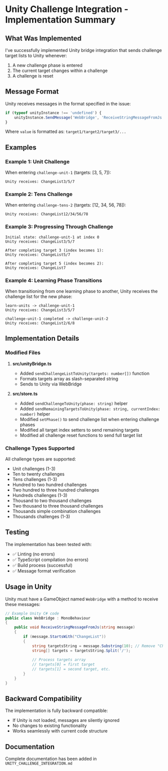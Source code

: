 # Unity Challenge Integration - Implementation Summary

## What Was Implemented

I've successfully implemented Unity bridge integration that sends challenge target lists to Unity whenever:
1. A new challenge phase is entered
2. The current target changes within a challenge
3. A challenge is reset

## Message Format

Unity receives messages in the format specified in the issue:
```javascript
if (typeof unityInstance !== 'undefined') {
    unityInstance.SendMessage('WebBridge', 'ReceiveStringMessageFromJs', 'ChangeList' + value);
}
```

Where `value` is formatted as: `target1/target2/target3/...`

## Examples

### Example 1: Unit Challenge
When entering `challenge-unit-1` (targets: [3, 5, 7]):
```
Unity receives: ChangeList3/5/7
```

### Example 2: Tens Challenge  
When entering `challenge-tens-2` (targets: [12, 34, 56, 78]):
```
Unity receives: ChangeList12/34/56/78
```

### Example 3: Progressing Through Challenge
```
Initial state: challenge-unit-1 at index 0
Unity receives: ChangeList3/5/7

After completing target 3 (index becomes 1):
Unity receives: ChangeList5/7

After completing target 5 (index becomes 2):
Unity receives: ChangeList7
```

### Example 4: Learning Phase Transitions
When transitioning from one learning phase to another, Unity receives the challenge list for the new phase:
```
learn-units -> challenge-unit-1
Unity receives: ChangeList3/5/7

challenge-unit-1 completed -> challenge-unit-2
Unity receives: ChangeList2/6/8
```

## Implementation Details

### Modified Files

1. **src/unityBridge.ts**
   - Added `sendChallengeListToUnity(targets: number[])` function
   - Formats targets array as slash-separated string
   - Sends to Unity via WebBridge

2. **src/store.ts**
   - Added `sendChallengeToUnity(phase: string)` helper
   - Added `sendRemainingTargetsToUnity(phase: string, currentIndex: number)` helper
   - Modified `setPhase()` to send challenge list when entering challenge phases
   - Modified all target index setters to send remaining targets
   - Modified all challenge reset functions to send full target list

### Challenge Types Supported

All challenge types are supported:
- Unit challenges (1-3)
- Ten to twenty challenges
- Tens challenges (1-3)
- Hundred to two hundred challenges
- Two hundred to three hundred challenges
- Hundreds challenges (1-3)
- Thousand to two thousand challenges
- Two thousand to three thousand challenges
- Thousands simple combination challenges
- Thousands challenges (1-3)

## Testing

The implementation has been tested with:
- ✅ Linting (no errors)
- ✅ TypeScript compilation (no errors)
- ✅ Build process (successful)
- ✅ Message format verification

## Usage in Unity

Unity must have a GameObject named `WebBridge` with a method to receive these messages:

```csharp
// Example Unity C# code
public class WebBridge : MonoBehaviour
{
    public void ReceiveStringMessageFromJs(string message)
    {
        if (message.StartsWith("ChangeList"))
        {
            string targetsString = message.Substring(10); // Remove "ChangeList" prefix
            string[] targets = targetsString.Split('/');
            
            // Process targets array
            // targets[0] = first target
            // targets[1] = second target, etc.
        }
    }
}
```

## Backward Compatibility

The implementation is fully backward compatible:
- If Unity is not loaded, messages are silently ignored
- No changes to existing functionality
- Works seamlessly with current code structure

## Documentation

Complete documentation has been added in `UNITY_CHALLENGE_INTEGRATION.md`
